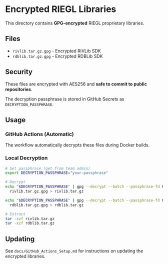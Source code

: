 # Encrypted RIEGL Libraries

This directory contains **GPG-encrypted** RIEGL proprietary libraries.

## Files

- `rivlib.tar.gz.gpg` - Encrypted RiVLib SDK
- `rdblib.tar.gz.gpg` - Encrypted RDBLib SDK

## Security

These files are encrypted with AES256 and **safe to commit to public repositories**.

The decryption passphrase is stored in GitHub Secrets as `DECRYPTION_PASSPHRASE`.

## Usage

### GitHub Actions (Automatic)
The workflow automatically decrypts these files during Docker builds.

### Local Decryption
```bash
# Set passphrase (get from team admin)
export DECRYPTION_PASSPHRASE="your-passphrase"

# Decrypt
echo "$DECRYPTION_PASSPHRASE" | gpg --decrypt --batch --passphrase-fd 0 \
  rivlib.tar.gz.gpg > rivlib.tar.gz

echo "$DECRYPTION_PASSPHRASE" | gpg --decrypt --batch --passphrase-fd 0 \
  rdblib.tar.gz.gpg > rdblib.tar.gz

# Extract
tar -xzf rivlib.tar.gz
tar -xzf rdblib.tar.gz
```

## Updating

See `docs/GitHub_Actions_Setup.md` for instructions on updating the encrypted libraries.
